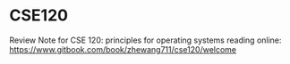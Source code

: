 # CSE120
Review Note for CSE 120: principles for operating systems
reading online: https://www.gitbook.com/book/zhewang711/cse120/welcome
